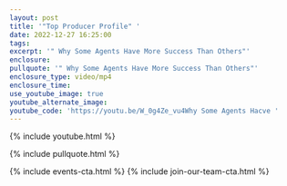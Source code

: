 ```yaml
---
layout: post
title: '"Top Producer Profile" '
date: 2022-12-27 16:25:00
tags:
excerpt: '" Why Some Agents Have More Success Than Others"'
enclosure:
pullquote: '" Why Some Agents Have More Success Than Others"'
enclosure_type: video/mp4
enclosure_time:
use_youtube_image: true
youtube_alternate_image:
youtube_code: 'https://youtu.be/W_0g4Ze_vu4Why Some Agents Hacve '
---
```

{% include youtube.html %}

{% include pullquote.html %}

{% include events-cta.html %} {% include join-our-team-cta.html %}